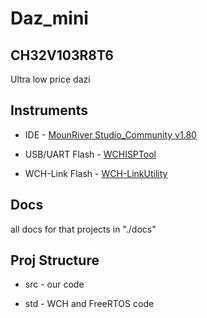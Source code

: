 # Daz_mini

## CH32V103R8T6

Ultra low price dazi

## Instruments

* IDE - [MounRiver Studio_Community v1.80](<http://mounriver.com/download>)

* USB/UART Flash - [WCHISPTool](<https://www.wch-ic.com/downloads/WCHISPTool_Setup_exe.html>)

* WCH-Link Flash - [WCH-LinkUtility](<https://www.wch.cn/downloads/WCH-LinkUtility_ZIP.html>)

## Docs

all docs for that projects in "./docs"

## Proj Structure

* src - our code

* std - WCH and FreeRTOS code

